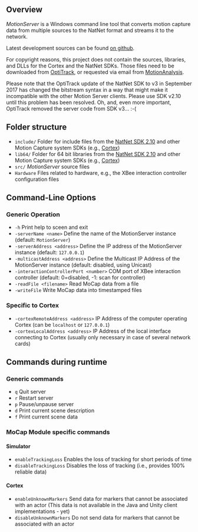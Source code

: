 ## Overview

_MotionServer_ is a Windows command line tool 
that converts motion capture data from multiple sources to the NatNet format
and streams it to the network.

Latest development sources can be found [on github](https://github.com/stefanmarks/MotionServer).

For copyright reasons, this project does not contain the sources, libraries, and DLLs for the Cortex and the NatNet SDKs.
Those files need to be downloaded from [OptiTrack](http://www.optitrack.com/products/natnet-sdk/),
or requested via email from [MotionAnalysis](https://www.motionanalysis.com/support/).

Please note that the OptiTrack update of the NatNet SDK to v3 in September 2017 has changed the bitstream syntax in a way that might make it incompatible with the other Motion Server clients. Please use SDK v2.10 until this problem has been resolved.
Oh, and, even more important, OptiTrack removed the server code from SDK v3... :-(


## Folder structure

* `include/`  Folder for include files from the [NatNet SDK 2.10](http://www.optitrack.com/products/natnet-sdk/) 
              and other Motion Capture system SDKs (e.g., [Cortex](http://www.motionanalysis.com/html/industrial/cortex.html))
* `lib64/`    Folder for 64 bit libraries from the [NatNet SDK 2.10](http://www.optitrack.com/products/natnet-sdk/) 
              and other Motion Capture system SDKs (e.g., [Cortex](http://www.motionanalysis.com/html/industrial/cortex.html))
* `src/`      _MotionServer_ source files
* `Hardware`  Files related to hardware, e.g., the XBee interaction controller configuration files


## Command-Line Options

### Generic Operation
* `-h`                                   Print help to sceen and exit
* `-serverName <name>`                   Define the name of the MotionServer instance (default: `MotionServer`)
* `-serverAddress <address>`             Define the IP address of the MotionServer instance (default: `127.0.0.1`)
* `-multicastAddress <address>`          Define the Multicast IP Address of the MotionServer instance (default: disabled, using Unicast)
* `-interactionControllerPort <number>`  COM port of XBee interaction controller (default: 0=disabled, -1: scan for controller)
* `-readFile <filename>`                 Read MoCap data from a file
* `-writeFile`                           Write MoCap data into timestamped files

### Specific to Cortex
* `-cortexRemoteAddress <address>`  IP Address of the computer operating Cortex (can be `localhost` or `127.0.0.1`)
* `-cortexLocalAddress <address>`   IP Address of the local interface connecting to Cortex (usually only necessary in case of several network cards)

<!-- ### Examples
* `MotionServer.exe -serverAddress 127.0.0.1`
-->

## Commands during runtime

### Generic commands
* `q`  Quit server
* `r`  Restart server
* `p`  Pause/unpause server
* `d`  Print current scene description
* `f`  Print current scene data

### MoCap Module specific commands

#### Simulator
* `enableTrackingLoss`     Enables the loss of tracking for short periods of time
* `disableTrackingLoss`    Disables the loss of tracking (i.e., provides 100% reliable data)

#### Cortex
* `enableUnknownMarkers`   Send data for markers that cannot be associated with an actor (This data is not available in the Java and Unity client implementations - yet)
* `disableUnknownMarkers`  Do not send data for markers that cannot be associated with an actor


